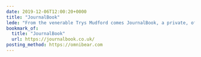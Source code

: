```yaml
---
date: 2019-12-06T12:00:20+0000
title: "JournalBook"
lede: "From the venerable Trys Mudford comes JournalBook, a private, offline-first personal journal."
bookmark_of:
  title: "JournalBook"
  url: https://journalbook.co.uk/
posting_method: https://omnibear.com
---
```

